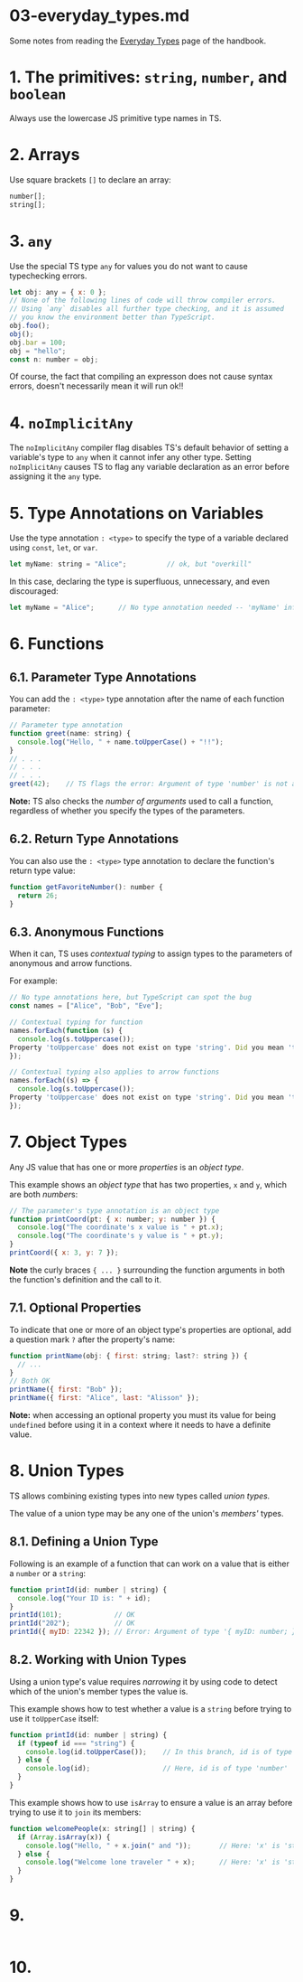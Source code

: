 
# 03-everyday_types.md

Some notes from reading the
[Everyday Types](https://www.typescriptlang.org/docs/handbook/2/everyday-types.html)
page of the handbook.

# 1. The primitives: `string`, `number`, and `boolean`

Always use the lowercase JS primitive type names in TS.

# 2. Arrays

Use square brackets `[]` to declare an array:

```javascript
number[];
string[];
```

# 3. `any`

Use the special TS type `any` for values you do not want to cause typechecking errors.

```javascript
let obj: any = { x: 0 };
// None of the following lines of code will throw compiler errors.
// Using `any` disables all further type checking, and it is assumed
// you know the environment better than TypeScript.
obj.foo();
obj();
obj.bar = 100;
obj = "hello";
const n: number = obj;
```

Of course, the fact that compiling an expresson does not cause syntax errors, doesn't necessarily mean it will run ok!!

# 4. `noImplicitAny`

The `noImplicitAny` compiler flag disables TS's default behavior of setting a variable's type to `any` when it
cannot infer any other type.
Setting `noImplicitAny` causes TS to flag any variable declaration as an error before assigning it the `any` type.

# 5. Type Annotations on Variables

Use the type annotation `: <type>` to specify the type of a variable declared using `const`, `let`, or `var`.

```javascript
let myName: string = "Alice";          // ok, but "overkill"
```

In this case, declaring the type is superfluous, unnecessary, and even discouraged:

```javascript
let myName = "Alice";      // No type annotation needed -- 'myName' inferred as type 'string'
```

# 6. Functions

## 6.1. Parameter Type Annotations

You can add the `: <type>` type annotation after the name of each function parameter:

```javascript
// Parameter type annotation
function greet(name: string) {
  console.log("Hello, " + name.toUpperCase() + "!!");
}
// . . .
// . . .
// . . .
greet(42);    // TS flags the error: Argument of type 'number' is not assignable to parameter of type 'string'.
```

**Note:** TS also checks the *number of arguments* used to call a function, regardless of whether you specify the
types of the parameters.

## 6.2. Return Type Annotations

You can also use the `: <type>` type annotation to declare the function's return type value:

```javascript
function getFavoriteNumber(): number {
  return 26;
}
```

## 6.3. Anonymous Functions

When it can, TS uses *contextual typing* to assign types to the parameters of anonymous and arrow functions.

For example:

```javascript
// No type annotations here, but TypeScript can spot the bug
const names = ["Alice", "Bob", "Eve"];

// Contextual typing for function
names.forEach(function (s) {
  console.log(s.toUppercase());
Property 'toUppercase' does not exist on type 'string'. Did you mean 'toUpperCase'?
});

// Contextual typing also applies to arrow functions
names.forEach((s) => {
  console.log(s.toUppercase());
Property 'toUppercase' does not exist on type 'string'. Did you mean 'toUpperCase'?
});
```


# 7. Object Types

Any JS value that has one or more *properties* is an *object type*.

This example shows an *object type* that has two properties, `x` and `y`, which are both *number*s:

```javascript
// The parameter's type annotation is an object type
function printCoord(pt: { x: number; y: number }) {
  console.log("The coordinate's x value is " + pt.x);
  console.log("The coordinate's y value is " + pt.y);
}
printCoord({ x: 3, y: 7 });
```

**Note** the curly braces `{ ... }` surrounding the function arguments in both the function's definition and
the call to it.

## 7.1. Optional Properties

To indicate that one or more of an object type's properties are optional, add a question mark `?` after
the property's name:

```javascript
function printName(obj: { first: string; last?: string }) {
  // ...
}
// Both OK
printName({ first: "Bob" });
printName({ first: "Alice", last: "Alisson" });
```

**Note:** when accessing an optional property you must its value for being `undefined` before using it in a
context where it needs to have a definite value.


# 8. Union Types

TS allows combining existing types into new types called *union types.*

The value of a union type may be any one of the union's *members'* types.

## 8.1. Defining a Union Type

Following is an example of a function that can work on a value that is either a `number` or a `string`:

```javascript
function printId(id: number | string) {
  console.log("Your ID is: " + id);
}
printId(101);             // OK
printId("202");           // OK
printId({ myID: 22342 }); // Error: Argument of type '{ myID: number; }' is not assignable to parameter of type 'string | number'.
```

## 8.2. Working with Union Types

Using a union type's value requires *narrowing* it by using code to detect which of the union's member types the value is.

This example shows how to test whether a value is a `string` before trying to use it `toUpperCase` itself:

```javascript
function printId(id: number | string) {
  if (typeof id === "string") {
    console.log(id.toUpperCase());    // In this branch, id is of type 'string'
  } else {
    console.log(id);                  // Here, id is of type 'number'
  }
}
```

This example shows how to use `isArray` to ensure a value is an array before trying to use it to `join` its members:

```javascript
function welcomePeople(x: string[] | string) {
  if (Array.isArray(x)) {
    console.log("Hello, " + x.join(" and "));       // Here: 'x' is 'string[]'
  } else {
    console.log("Welcome lone traveler " + x);      // Here: 'x' is 'string'
  }
}
```


# 9. 

```javascript
```


# 10. 

```javascript
```

